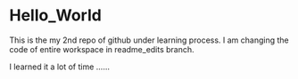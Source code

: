 # Hello_World
This is the my 2nd repo of github under learning process.
I am changing the code of entire workspace in readme_edits  branch.

I learned it a lot of time ......
